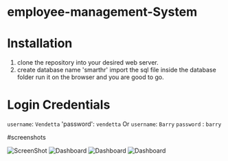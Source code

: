 # employee-management-System

# Installation

1.  clone the repository into your desired web server.
2.  create database name 'smarthr'
    import the sql file inside the database folder
    run it on the browser and you are good to go.

# Login Credentials

`username`: `Vendetta`
'password': `vendetta`
Or
`username`: `Barry`
`password` : `barry`

#screenshots

![ScreenShot](screenshots/login.png?raw=true "Login page")
![Dashboard](screenshots/dashboard.png?raw=true "Dashbaord page")
![Dashboard](screenshots/clients.png?raw=true "Clients page")
![Dashboard](screenshots/employees.png?raw=true "employees page")
